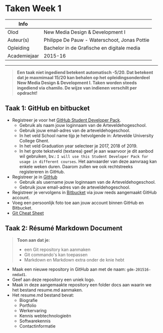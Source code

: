 ﻿Taken Week 1
============

|Info|  |
|----|---|
|Olod|New Media Design & Development I|
|Auteur(s)|Philippe De Pauw - Waterschoot, Jonas Pottie|
|Opleiding|Bachelor in de Grafische en digitale media|
|Academiejaar|2015-16|

***

> **Een taak niet ingediend betekent automatisch -5/20. Dat betekent dat je maxmimaal 15/20 kan behalen op het opleidingsonderdeel New Media Design & Development I. Taken worden steeds ingediend via chamilo. De wijze van indienen verschilt per opdracht!**


Taak 1: GitHub en bitbucket
---------------------------
* Registreer je voor het [GitHub Student Developer Pack]("https://education.github.com/pack").
	* Gebruik als naam jouw loginnaam van de Arteveldehogeschool.
	* Gebruik jouw email-adres van de arteveldehogeschool.
	* In het veld School name tijp je hetvolgende in: Artevelde University College Ghent.
	* In het veld Graduation year selecteer je 2017, 2018 of 2019.
	* In het grote tekstveld (textarea) geef je aan waarvoor je dit aanbod wil gebruiken, bv.: `I will use this Student Developer Pack for usage in different courses`. Het aanvaarder van deze aanvraag kan enkele weken duren. Daarom zullen we ook rechtstreeks registereren in GitHub.
* Registreer je in [GitHub]("https://github.com/join")
	* Gebruik als username jouw loginnaam van de Arteveldehogeschool.
	* Gebruik jouw email-adres van de arteveldehogeschool.
* Registreer je vervolgens in [Bitbucket]("https://bitbucket.org/account/signin/?next=/") via jouw reeds aangemaakt GitHub account.
* Voeg een persoonlijk foto toe aan jouw account binnen GitHub en Bitbucket.
* [Git Cheat Sheet](https://education.github.com/git-cheat-sheet-education.pdf)

Taak 2: Résumé Markdown Document
--------------------------------

> **Toon aan dat je:**
>
> * een Git repository kan aanmaken
> * Git commando's kan toepassen
> * Markdown en Markdown extra onder de knie hebt


* Maak een nieuwe repository in GitHub aan met de naam: `gdm-201516-nmdad1`. 
* Geef aan deze repository een uniek logo.
* Maak in deze aangemaakte repository een folder docs aan waarin we het bestand resume.md aanmaken.
* Het resume.md bestand bevat:
	* Biografie
	* Portfolio
	* Werkervaring
	* Kennis webtechnologieën
	* Softwarekennis
	* Contactinformatie
